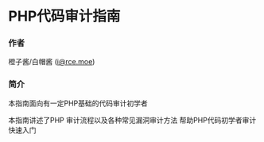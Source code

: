 # PHP代码审计指南

### 作者

橙子酱/白帽酱 (i@rce.moe)

### 简介

本指南面向有一定PHP基础的代码审计初学者

本指南讲述了PHP 审计流程以及各种常见漏洞审计方法 帮助PHP代码初学者审计快速入门

###
